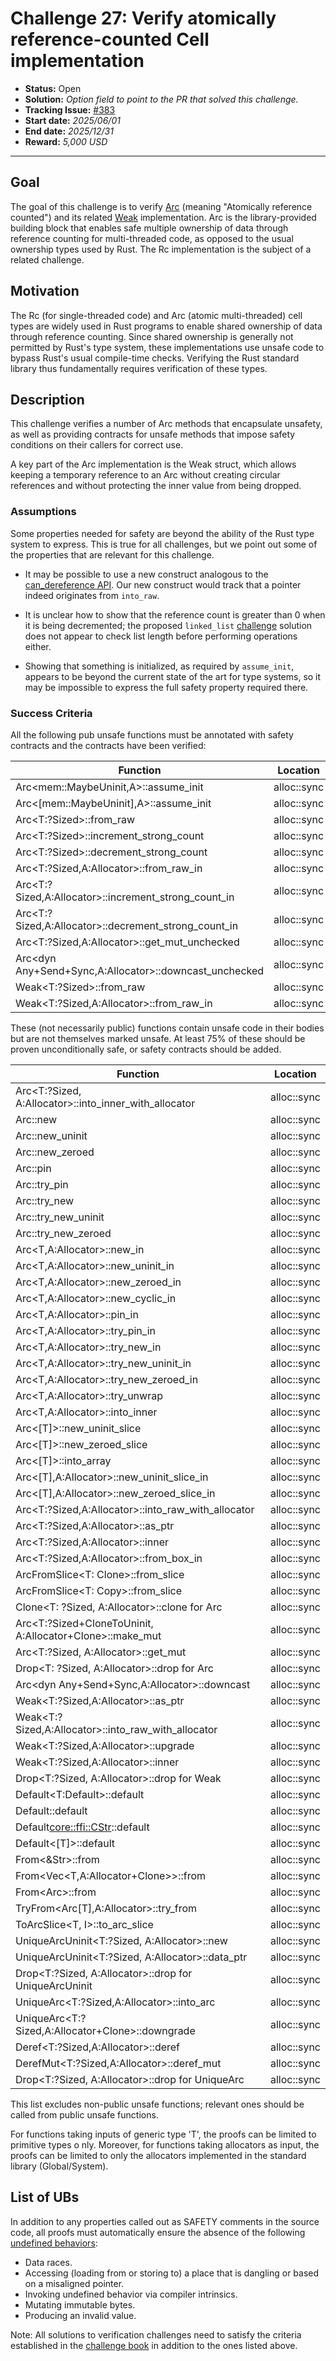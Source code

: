 # Challenge 27: Verify atomically reference-counted Cell implementation

- **Status:** Open
- **Solution:** *Option field to point to the PR that solved this challenge.*
- **Tracking Issue:** [#383](https://github.com/model-checking/verify-rust-std/issues/383)
- **Start date:** *2025/06/01*
- **End date:** *2025/12/31*
- **Reward:** *5,000 USD*

-------------------


## Goal

The goal of this challenge is to verify [Arc](https://github.com/rust-lang/rust/blob/master/library/alloc/src/sync.rs) (meaning "Atomically reference counted") and its related [Weak](https://github.com/rust-lang/rust/blob/master/library/alloc/src/sync.rs) implementation. Arc is the library-provided building block that enables safe multiple ownership of data through reference counting for multi-threaded code, as opposed to the usual ownership types used by Rust. The Rc implementation is the subject of a related challenge.

## Motivation

The Rc (for single-threaded code) and Arc (atomic multi-threaded) cell types are widely used in Rust programs to enable shared ownership of data through reference counting. Since shared ownership is generally not permitted by Rust's type system, these implementations use unsafe code to bypass Rust's usual compile-time checks. Verifying the Rust standard library thus fundamentally requires verification of these types.

## Description

This challenge verifies a number of Arc methods that encapsulate unsafety, as well as providing contracts for unsafe methods that impose safety conditions on their callers for correct use.

A key part of the Arc implementation is the Weak struct, which allows keeping a temporary reference to an Arc without creating circular references and without protecting the inner value from being dropped.

### Assumptions

Some properties needed for safety are beyond the ability of the Rust type system to express. This is true for all challenges, but we point out some of the properties that are relevant for this challenge.

* It may be possible to use a new construct analogous to the [can_dereference API](https://model-checking.github.io/kani/crates/doc/kani/mem/fn.can_dereference.html). Our new construct would track that a pointer indeed originates from `into_raw`.

* It is unclear how to show that the reference count is greater than 0 when it is being decremented; the proposed `linked_list` [challenge](0005-linked-list.md) solution does not appear to check list length before performing operations either.

* Showing that something is initialized, as required by `assume_init`, appears to be beyond the current state of the art for type systems, so it may be impossible to express the full safety property required there.

### Success Criteria

All the following pub unsafe functions must be annotated with safety contracts and the contracts have been verified:

| Function | Location |
|---------|---------|
|  Arc<mem::MaybeUninit<T>,A>::assume_init   |  alloc::sync    |
|  Arc<[mem::MaybeUninit<T>],A>::assume_init   |  alloc::sync    |
|  Arc<T:?Sized>::from_raw  | alloc::sync |
|  Arc<T:?Sized>::increment_strong_count  | alloc::sync |
|  Arc<T:?Sized>::decrement_strong_count  | alloc::sync |
|  Arc<T:?Sized,A:Allocator>::from_raw_in  | alloc::sync |
|  Arc<T:?Sized,A:Allocator>::increment_strong_count_in  | alloc::sync |
|  Arc<T:?Sized,A:Allocator>::decrement_strong_count_in  | alloc::sync |
|  Arc<T:?Sized,A:Allocator>::get_mut_unchecked | alloc::sync | 
|  Arc<dyn Any+Send+Sync,A:Allocator>::downcast_unchecked | alloc::sync |
|  Weak<T:?Sized>::from_raw | alloc::sync |
|  Weak<T:?Sized,A:Allocator>::from_raw_in | alloc::sync |

These (not necessarily public) functions contain unsafe code in their bodies but are not themselves marked unsafe. At least 75% of these should be proven unconditionally safe, or safety contracts should be added. 

| Function | Location |
|---------|---------|
|  Arc<T:?Sized, A:Allocator>::into_inner_with_allocator   |  alloc::sync   |
|  Arc<T>::new | alloc::sync |
|  Arc<T>::new_uninit | alloc::sync |
|  Arc<T>::new_zeroed | alloc::sync |
|  Arc<T>::pin | alloc::sync |
|  Arc<T>::try_pin | alloc::sync |
|  Arc<T>::try_new | alloc::sync |
|  Arc<T>::try_new_uninit | alloc::sync |
|  Arc<T>::try_new_zeroed | alloc::sync |
|  Arc<T,A:Allocator>::new_in | alloc::sync |
|  Arc<T,A:Allocator>::new_uninit_in | alloc::sync |
|  Arc<T,A:Allocator>::new_zeroed_in | alloc::sync |
|  Arc<T,A:Allocator>::new_cyclic_in | alloc::sync |
|  Arc<T,A:Allocator>::pin_in | alloc::sync |
|  Arc<T,A:Allocator>::try_pin_in | alloc::sync |
|  Arc<T,A:Allocator>::try_new_in | alloc::sync |
|  Arc<T,A:Allocator>::try_new_uninit_in | alloc::sync |
|  Arc<T,A:Allocator>::try_new_zeroed_in | alloc::sync |
|  Arc<T,A:Allocator>::try_unwrap | alloc::sync |
|  Arc<T,A:Allocator>::into_inner | alloc::sync |
|  Arc<[T]>::new_uninit_slice | alloc::sync |
|  Arc<[T]>::new_zeroed_slice | alloc::sync |
|  Arc<[T]>::into_array | alloc::sync |
|  Arc<[T],A:Allocator>::new_uninit_slice_in | alloc::sync |
|  Arc<[T],A:Allocator>::new_zeroed_slice_in | alloc::sync |
|  Arc<T:?Sized,A:Allocator>::into_raw_with_allocator | alloc::sync |
|  Arc<T:?Sized,A:Allocator>::as_ptr | alloc::sync |
|  Arc<T:?Sized,A:Allocator>::inner | alloc::sync |
|  Arc<T:?Sized,A:Allocator>::from_box_in | alloc::sync |
|  ArcFromSlice<T: Clone>::from_slice | alloc::sync |
|  ArcFromSlice<T: Copy>::from_slice | alloc::sync |
|  Clone<T: ?Sized, A:Allocator>::clone for Arc | alloc::sync |
|  Arc<T:?Sized+CloneToUninit, A:Allocator+Clone>::make_mut | alloc::sync |
|  Arc<T:?Sized, A:Allocator>::get_mut | alloc::sync |
|  Drop<T: ?Sized, A:Allocator>::drop for Arc | alloc::sync |
|  Arc<dyn Any+Send+Sync,A:Allocator>::downcast | alloc::sync |
|  Weak<T:?Sized,A:Allocator>::as_ptr | alloc::sync |
|  Weak<T:?Sized,A:Allocator>::into_raw_with_allocator | alloc::sync |
|  Weak<T:?Sized,A:Allocator>::upgrade | alloc::sync |
|  Weak<T:?Sized,A:Allocator>::inner | alloc::sync |
|  Drop<T:?Sized, A:Allocator>::drop for Weak | alloc::sync |
|  Default<T:Default>::default | alloc::sync |
|  Default<str>::default | alloc::sync |
|  Default<core::ffi::CStr>::default | alloc::sync |
|  Default<[T]>::default | alloc::sync |
|  From<&Str>::from | alloc::sync |
|  From<Vec<T,A:Allocator+Clone>>::from | alloc::sync |
|  From<Arc<str>>::from | alloc::sync |
|  TryFrom<Arc[T],A:Allocator>::try_from | alloc::sync |
|  ToArcSlice<T, I>::to_arc_slice | alloc::sync |
|  UniqueArcUninit<T:?Sized, A:Allocator>::new | alloc::sync |
|  UniqueArcUninit<T:?Sized, A:Allocator>::data_ptr | alloc::sync |
|  Drop<T:?Sized, A:Allocator>::drop for UniqueArcUninit | alloc::sync |
|  UniqueArc<T:?Sized,A:Allocator>::into_arc | alloc::sync |
|  UniqueArc<T:?Sized,A:Allocator+Clone>::downgrade | alloc::sync |
|  Deref<T:?Sized,A:Allocator>::deref | alloc::sync |
|  DerefMut<T:?Sized,A:Allocator>::deref_mut | alloc::sync |
|  Drop<T:?Sized, A:Allocator>::drop for UniqueArc | alloc::sync |


This list excludes non-public unsafe functions; relevant ones should be called from public unsafe functions.

For functions taking inputs of generic type 'T', the proofs can be limited to primitive types o
nly. Moreover, for functions taking allocators as input, the proofs can be limited to only the allocators implemented in the standard library (Global/System).

## List of UBs

In addition to any properties called out as SAFETY comments in the source code, all proofs must automatically ensure the absence of the following [undefined behaviors](https://github.com/rust-lang/reference/blob/142b2ed77d33f37a9973772bd95e6144ed9dce43/src/behavior-considered-undefined.md):

* Data races.
* Accessing (loading from or storing to) a place that is dangling or based on a misaligned pointer.
* Invoking undefined behavior via compiler intrinsics.
* Mutating immutable bytes.
* Producing an invalid value.

Note: All solutions to verification challenges need to satisfy the criteria established in the [challenge book](../general-rules.md)
in addition to the ones listed above.
